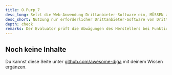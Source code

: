 ```yaml
---
title: O.Purp_7
desc_long: Setzt die Web-Anwendung Drittanbieter-Software ein, MÜSSEN alle verwendeten Funktionen für die rechtmäßigen Zwecke der Anwendung erforderlich sein. Die Anwendung SOLL anderweitige Funktionen sicher deaktivieren. Wird nur eine einzige oder sehr wenige Funktionen der Drittanbieter-Software benötigt, MUSS abgewogen werden, ob die Einbindung des gesamten Drittanbieter-Software im Verhältnis zur Vergrößerung der Angriffsoberfläche durch die verwendete Drittanbieter-Software steht.
desc_short: Nutzung nur erforderlicher Drittanbieter-Software von Dritten.            
depth: check
remarks: Der Evaluator prüft die Abwägungen des Herstellers bei Funktionen, die nicht dem rechtmäßigen Zweck für die Anwendung dienen. So dürfte beispielsweise eine API für soziale Netzwerke nur verwendet werden, wenn dies mit dem rechtmäßigen Zweck der Anwendung vereinbar ist. Die Risikobewertung erfasst die Auswirkungen auf den Schutz der Gesundheitsdaten, beispielsweise bei dem für Dritte erkennbaren Nutzungsverhalten in Logging Frameworks.
---
```


## Noch keine Inhalte

Du kannst diese Seite unter [github.com/awesome-diga](https://github.com/awesome-diga/tr-faq) mit deinem Wissen ergänzen.
